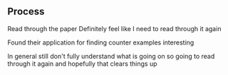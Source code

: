 ## Process

Read through the paper
Definitely feel like I need to read through it again

Found their application for finding counter examples interesting

In general still don't fully understand what is going on so going to read through it again and hopefully that clears things up


